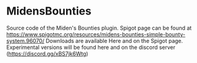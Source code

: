 # MidensBounties
Source code of the Miden's Bounties plugin. Spigot page can be found at https://www.spigotmc.org/resources/midens-bounties-simple-bounty-system.96070/
Downloads are available Here and on the Spigot page. Experimental versions will be found here and on the discord server (https://discord.gg/xBS7jk6Wtg)

